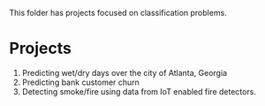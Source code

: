 This folder has projects focused on classification problems.

# Projects
1. Predicting wet/dry days over the city of Atlanta, Georgia
2. Predicting bank customer churn
3. Detecting smoke/fire using data from IoT enabled fire detectors.
